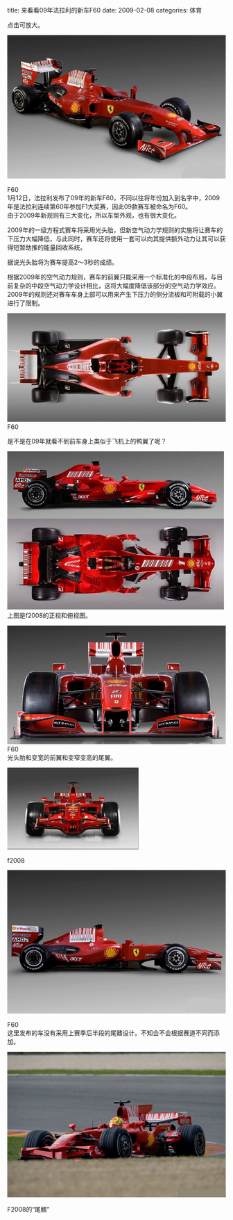 title: 来看看09年法拉利的新车F60
date: 2009-02-08
categories: 体育

点击可放大。  

[![](images/f2b4c41b6dfccdcaad6e75b6.jpg)](http://hiphotos.baidu.com/bobobo80/pic/item/f2b4c41b6dfccdcaad6e75b6.jpg)

F60  
1月12日，法拉利发布了09年的新车F60，不同以往将年份加入到名字中，2009年是法拉利连续第60年参加F1大奖赛，因此09款赛车被命名为F60。  
由于2009年新规则有三大变化，所以车型外观，也有很大变化。  
  
2009年的一级方程式赛车将采用光头胎，但新空气动力学规则的实施将让赛车的下压力大幅降低，与此同时，赛车还将使用一套可以向其提供额外动力让其可以获得短暂助推的能量回收系统。  
  
据说光头胎将为赛车提高2～3秒的成绩。  

  
根据2009年的空气动力规则，赛车的前翼只能采用一个标准化的中段布局，与目前复杂的中段空气动力学设计相比，这将大幅度降低该部分的空气动力学效应。2009年的规则还对赛车车身上部可以用来产生下压力的侧分流板和可附载的小翼进行了限制。  

[![](images/2eeebb34a49764a8d0a2d384.jpg)](http://hiphotos.baidu.com/bobobo80/pic/item/2eeebb34a49764a8d0a2d384.jpg)  
F60

是不是在09年就看不到前车身上类似于飞机上的鸭翼了呢？  
  

[![](images/9a6420d33c0b601f3af3cf99.jpg)](http://hiphotos.baidu.com/bobobo80/pic/item/9a6420d33c0b601f3af3cf99.jpg)  
上图是f2008的正视和俯视图。  
  
[![](images/2779eb1f02254115304e15bf.jpg)](http://hiphotos.baidu.com/bobobo80/pic/item/2779eb1f02254115304e15bf.jpg)  
F60  
光头胎和变宽的前翼和变窄变高的尾翼。  

[![](images/db4d20d13e4e6f279a50274e.jpg)](http://hiphotos.baidu.com/bobobo80/pic/item/db4d20d13e4e6f279a50274e.jpg)

f2008  
  

[![](images/3d515516aa61995521a4e96a.jpg)](http://hiphotos.baidu.com/bobobo80/pic/item/3d515516aa61995521a4e96a.jpg)

F60  
这里发布的车没有采用上赛季后半段的尾鳍设计。不知会不会根据赛道不同而添加。  

[![](images/1b44e61f1f70fbeae1fe0b47.jpg)](http://hiphotos.baidu.com/bobobo80/pic/item/1b44e61f1f70fbeae1fe0b47.jpg)

F2008的“尾鳍”
